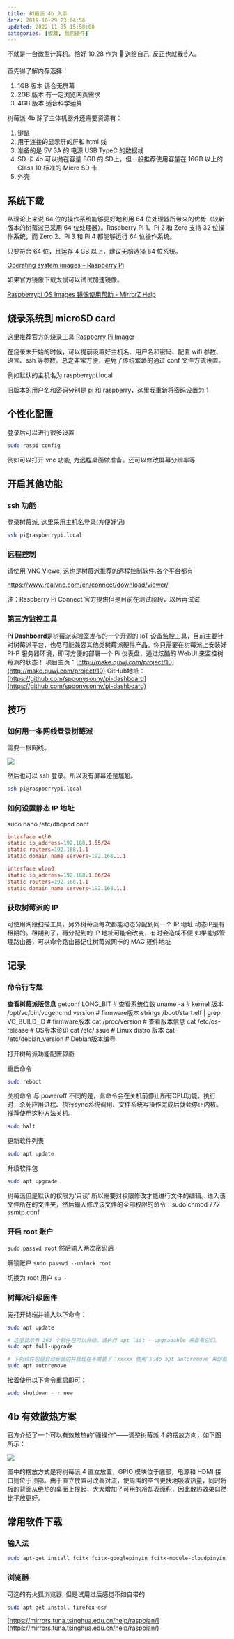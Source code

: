 ```yaml
---
title: 树莓派 4b 入手
date: 2019-10-29 23:04:56
updated: 2022-11-05 15:58:00
categories: [收藏, 我的硬件]
---
```


不就是一台微型计算机。恰好 10.28 作为 🎂 送给自己. 反正也就我☝️人。

首先得了解内存选择：

1. 1GB 版本 适合无屏幕
2. 2GB 版本 有一定浏览网页需求
3. 4GB 版本 适合科学运算

树莓派 4b 除了主体机器外还需要资源有： 

1. 键鼠
2. 用于连接的显示屏的屏和 html 线
3. 准备的是 5V 3A 的 电源 USB TypeC 的数据线
4. SD 卡 4b 可以抛在容量 8GB 的 SD上，但一般推荐使用容量在 16GB 以上的 Class 10 标准的 Micro SD 卡
5. 外壳

## 系统下载

从理论上来说 64 位的操作系统能够更好地利用 64 位处理器所带来的优势（较新版本的树莓派已采用 64 位处理器）。Raspberry Pi 1、Pi 2 和 Zero 支持 32 位操作系统，而 Zero 2、Pi 3 和 Pi 4 都能够运行 64 位操作系统。

只要符合 64 位，且运存 4 GB 以上，建议无脑选择 64 位系统。

[Operating system images – Raspberry Pi](https://www.raspberrypi.com/software/operating-systems/)

如果官方镜像下载太慢可以试试加速镜像。

[Raspberrypi OS Images 镜像使用帮助 - MirrorZ Help](https://help.mirrors.cernet.edu.cn/raspberry-pi-os-images/)

## 烧录系统到 microSD card

这里推荐官方的烧录工具 [Raspberry Pi Imager](https://downloads.raspberrypi.org/imager/imager_latest.exe)

在烧录未开始的时候，可以提前设置好主机名、用户名和密码、配置 wifi 参数、语言、ssh 等参数。总之非常方便，避免了传统繁琐的通过 conf 文件方式设置。

<!-- more -->

例如默认的主机名为 raspberrypi.local

旧版本的用户名和密码分别是 pi 和 raspberry，这里我重新将密码设置为 1

## 个性化配置

登录后可以进行很多设置

```sh
sudo raspi-config
```

例如可以打开 vnc 功能, 为远程桌面做准备。还可以修改屏幕分辨率等

## 开启其他功能

### ssh 功能

登录树莓派, 这里采用主机名登录(方便好记)

```sh
ssh pi@raspberrypi.local
```

### 远程控制

请使用 VNC Viewe, 这也是树莓派推荐的远程控制软件.各个平台都有

<https://www.realvnc.com/en/connect/download/viewer/>

注：Raspberry Pi Connect 官方提供但是目前在测试阶段，以后再试试

### 第三方监控工具

**Pi Dashboard**是树莓派实验室发布的一个开源的 IoT 设备监控工具，目前主要针对树莓派平台，也尽可能兼容其他类树莓派硬件产品。你只需要在树莓派上安装好 PHP 服务器环境，即可方便的部署一个 Pi 仪表盘，通过炫酷的 WebUI 来监控树莓派的状态！
项目主页：[http://make.quwj.com/project/10](http://make.quwj.com/project/10)
GitHub地址：[https://github.com/spoonysonny/pi-dashboard](https://github.com/spoonysonny/pi-dashboard)

## 技巧

### 如何用一条网线登录树莓派

需要一根网线。

![](/images/收藏-我的硬件/树莓派/wlan.png)

然后也可以 ssh 登录。所以没有屏幕还是尴尬。

```sh
ssh pi@raspberrypi.local
```

### 如何设置静态 IP 地址

sudo nano /etc/dhcpcd.conf

```conf
interface eth0
static ip_address=192.168.1.55/24
static routers=192.168.1.1
static domain_name_servers=192.168.1.1

interface wlan0
static ip_address=192.168.1.66/24
static routers=192.168.1.1
static domain_name_servers=192.168.1.1
```

### 获取树莓派的 IP

可使用网段扫描工具，另外树莓派每次都能动态分配到同一个 IP 地址
动态IP是有租期的。租期到了，再分配到的 IP 地址可能会改变，有时会造成不便
如果能够管理路由器，可以命令路由器记住树莓派网卡的 MAC 硬件地址

## 记录

### 命令行专题

**查看树莓派版信息**
getconf LONG_BIT        # 查看系统位数
uname -a            # kernel 版本
/opt/vc/bin/vcgencmd  version   # firmware版本
strings /boot/start.elf  |  grep VC_BUILD_ID    # firmware版本
cat /proc/version       # 查看版本信息
cat /etc/os-release     # OS版本资讯
cat /etc/issue          # Linux distro 版本
cat /etc/debian_version     # Debian版本编号

打开树莓派功能配置界面

重启命令

```sh
sudo reboot
```

关机命令
与 poweroff 不同的是，此命令会在关机前停止所有CPU功能。执行时，杀死应用进程、执行sync系统调用、文件系统写操作完成后就会停止内核。推荐使用这种方法关机。

```sh
sudo halt
```

更新软件列表

```sh
sudo apt update
```

升级软件包

```sh
sudo apt upgrade
```

树莓派但是默认的权限为‘只读’
所以需要对权限修改才能进行文件的编辑。进入该文件所在的文件夹，然后输入修改该文件的全部权限的命令：sudo chmod 777 ssmtp.conf

### 开启 root 账户

`sudo passwd root`
然后输入两次密码后

解锁账户
`sudo passwd --unlock root`

切换为 root 用户 `su -`

### 树莓派升级固件

先打开终端并输入以下命令：

```sh
sudo apt update

# 这里显示有 363 个软件包可以升级。请执行 apt list --upgradable 来查看它们。
sudo apt full-upgrade

# 下列软件包是自动安装的并且现在不需要了：xxxxx 使用'sudo apt autoremove'来卸载它(它们)。
sudo apt autoremove
```

接着使用以下命令重启即可：

```sh
sudo shutdown - r now
```

## 4b 有效散热方案

官方介绍了一个可以有效散热的“骚操作”——调整树莓派 4 的摆放方向，如下图所示：

![](https://upload-images.jianshu.io/upload_images/1662509-702da69d174be9b2.png?imageMogr2/auto-orient/strip|imageView2/2/w/728/format/webp)

图中的摆放方式是将树莓派 4 直立放置，GPIO 模块位于底部，电源和 HDMI 接口则位于顶部。由于直立放置可改善对流，使周围的空气更快地吸收热量，同时将板的背面从绝热的桌面上提起，大大增加了可用的冷却表面积，因此散热效果自然比平放更好。

## 常用软件下载

### 输入法

```sh
sudo apt-get install fcitx fcitx-googlepinyin fcitx-module-cloudpinyin fcitx-sunpinyin
```

### 浏览器

可选的有火狐浏览器, 但是试用过后感觉不如自带的

```sh
sudo apt-get install firefox-esr
```

[https://mirrors.tuna.tsinghua.edu.cn/help/raspbian/](https://mirrors.tuna.tsinghua.edu.cn/help/raspbian/)
